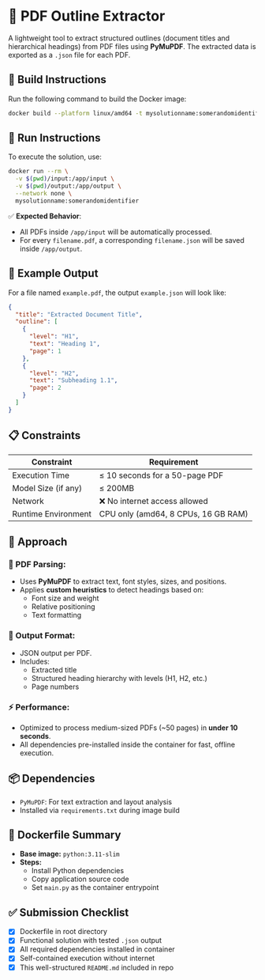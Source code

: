 # 🧠 PDF Outline Extractor

A lightweight tool to extract structured outlines (document titles and hierarchical headings) from PDF files using **PyMuPDF**. The extracted data is exported as a `.json` file for each PDF.

## 🚧 Build Instructions

Run the following command to build the Docker image:

```bash
docker build --platform linux/amd64 -t mysolutionname:somerandomidentifier .
```

## 🚀 Run Instructions

To execute the solution, use:

```bash
docker run --rm \
  -v $(pwd)/input:/app/input \
  -v $(pwd)/output:/app/output \
  --network none \
  mysolutionname:somerandomidentifier
```

✅ **Expected Behavior**:
- All PDFs inside `/app/input` will be automatically processed.
- For every `filename.pdf`, a corresponding `filename.json` will be saved inside `/app/output`.

## 📁 Example Output

For a file named `example.pdf`, the output `example.json` will look like:

```json
{
  "title": "Extracted Document Title",
  "outline": [
    {
      "level": "H1",
      "text": "Heading 1",
      "page": 1
    },
    {
      "level": "H2",
      "text": "Subheading 1.1",
      "page": 2
    }
  ]
}
```

## 📋 Constraints

| Constraint             | Requirement                            |
|------------------------|----------------------------------------|
| Execution Time         | ≤ 10 seconds for a 50-page PDF         |
| Model Size (if any)    | ≤ 200MB                                |
| Network                | ❌ No internet access allowed           |
| Runtime Environment    | CPU only (amd64, 8 CPUs, 16 GB RAM)    |

## 🔧 Approach

### 📄 PDF Parsing:
- Uses **PyMuPDF** to extract text, font styles, sizes, and positions.
- Applies **custom heuristics** to detect headings based on:
  - Font size and weight
  - Relative positioning
  - Text formatting

### 🧱 Output Format:
- JSON output per PDF.
- Includes:
  - Extracted title
  - Structured heading hierarchy with levels (H1, H2, etc.)
  - Page numbers

### ⚡ Performance:
- Optimized to process medium-sized PDFs (~50 pages) in **under 10 seconds**.
- All dependencies pre-installed inside the container for fast, offline execution.

## 📦 Dependencies

- `PyMuPDF`: For text extraction and layout analysis  
- Installed via `requirements.txt` during image build

## 🐳 Dockerfile Summary

- **Base image:** `python:3.11-slim`
- **Steps:**
  - Install Python dependencies
  - Copy application source code
  - Set `main.py` as the container entrypoint

## ✅ Submission Checklist

- [x] Dockerfile in root directory  
- [x] Functional solution with tested `.json` output  
- [x] All required dependencies installed in container  
- [x] Self-contained execution without internet  
- [x] This well-structured `README.md` included in repo
